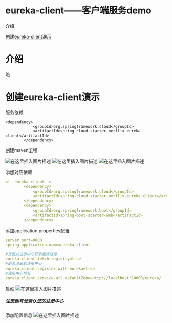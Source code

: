 # eureka-client——客户端服务demo

[介绍](#介绍)

[创建eureka-client演示](#创建eureka-client演示)

# 介绍
略

# 创建eureka-client演示

服务依赖

```$xslt
<dependency>
            <groupId>org.springframework.cloud</groupId>
            <artifactId>spring-cloud-starter-netflix-eureka-client</artifactId>
        </dependency>
```

创建maven工程

![在这里插入图片描述](https://img-blog.csdnimg.cn/20200712194610343.png?x-oss-process=image/watermark,type_ZmFuZ3poZW5naGVpdGk,shadow_10,text_aHR0cHM6Ly9ibG9nLmNzZG4ubmV0L3dlaXhpbl80NTUyODk4Nw==,size_16,color_FFFFFF,t_70)
![在这里插入图片描述](https://img-blog.csdnimg.cn/20200712194621396.png?x-oss-process=image/watermark,type_ZmFuZ3poZW5naGVpdGk,shadow_10,text_aHR0cHM6Ly9ibG9nLmNzZG4ubmV0L3dlaXhpbl80NTUyODk4Nw==,size_16,color_FFFFFF,t_70)
![在这里插入图片描述](https://img-blog.csdnimg.cn/20200712194631536.png?x-oss-process=image/watermark,type_ZmFuZ3poZW5naGVpdGk,shadow_10,text_aHR0cHM6Ly9ibG9nLmNzZG4ubmV0L3dlaXhpbl80NTUyODk4Nw==,size_16,color_FFFFFF,t_70)

添加对应依赖

```yaml
<!--eureka client-->
        <dependency>
            <groupId>org.springframework.cloud</groupId>
            <artifactId>spring-cloud-starter-netflix-eureka-client</artifactId>
        </dependency>
        <dependency>
            <groupId>org.springframework.boot</groupId>
            <artifactId>spring-boot-starter-web</artifactId>
        </dependency>
```
添加application.properties配置

```yaml
server.port=9000
spring.application.name=eureka-client

#是否从注册中心获取服务信息
eureka.client.fetch-registry=true
#是否注册到注册中心
eureka.client.register-with-eureka=true
#注册中心地址
eureka.client.service-url.defaultZone=http://localhost:10000/eureka/
```

启动
![在这里插入图片描述](https://img-blog.csdnimg.cn/20200712194937997.png?x-oss-process=image/watermark,type_ZmFuZ3poZW5naGVpdGk,shadow_10,text_aHR0cHM6Ly9ibG9nLmNzZG4ubmV0L3dlaXhpbl80NTUyODk4Nw==,size_16,color_FFFFFF,t_70)

##### 注册到有登录认证的注册中心
 
添加配置信息
![在这里插入图片描述](https://img-blog.csdnimg.cn/20200713161230394.png?x-oss-process=image/watermark,type_ZmFuZ3poZW5naGVpdGk,shadow_10,text_aHR0cHM6Ly9ibG9nLmNzZG4ubmV0L3dlaXhpbl80NTUyODk4Nw==,size_16,color_FFFFFF,t_70)



